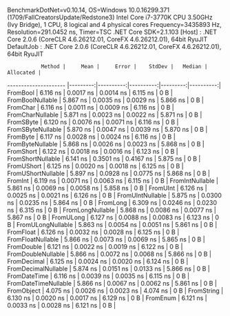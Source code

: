 
BenchmarkDotNet=v0.10.14, OS=Windows 10.0.16299.371 (1709/FallCreatorsUpdate/Redstone3)
Intel Core i7-3770K CPU 3.50GHz (Ivy Bridge), 1 CPU, 8 logical and 4 physical cores
Frequency=3435893 Hz, Resolution=291.0452 ns, Timer=TSC
.NET Core SDK=2.1.103
  [Host]     : .NET Core 2.0.6 (CoreCLR 4.6.26212.01, CoreFX 4.6.26212.01), 64bit RyuJIT
  DefaultJob : .NET Core 2.0.6 (CoreCLR 4.6.26212.01, CoreFX 4.6.26212.01), 64bit RyuJIT


               Method |     Mean |     Error |    StdDev |   Median | Allocated |
--------------------- |---------:|----------:|----------:|---------:|----------:|
             FromBool | 6.116 ns | 0.0017 ns | 0.0014 ns | 6.115 ns |       0 B |
     FromBoolNullable | 5.867 ns | 0.0035 ns | 0.0029 ns | 5.866 ns |       0 B |
             FromChar | 6.116 ns | 0.0011 ns | 0.0009 ns | 6.116 ns |       0 B |
     FromCharNullable | 5.871 ns | 0.0023 ns | 0.0022 ns | 5.871 ns |       0 B |
            FromSByte | 6.120 ns | 0.0076 ns | 0.0071 ns | 6.116 ns |       0 B |
    FromSByteNullable | 5.870 ns | 0.0047 ns | 0.0039 ns | 5.870 ns |       0 B |
             FromByte | 6.117 ns | 0.0028 ns | 0.0024 ns | 6.116 ns |       0 B |
     FromByteNullable | 5.868 ns | 0.0026 ns | 0.0023 ns | 5.868 ns |       0 B |
            FromShort | 6.122 ns | 0.0018 ns | 0.0016 ns | 6.123 ns |       0 B |
    FromShortNullable | 6.141 ns | 0.3501 ns | 0.4167 ns | 5.875 ns |       0 B |
           FromUShort | 6.125 ns | 0.0020 ns | 0.0018 ns | 6.125 ns |       0 B |
   FromUShortNullable | 5.897 ns | 0.0928 ns | 0.0775 ns | 5.868 ns |       0 B |
              FromInt | 6.119 ns | 0.0071 ns | 0.0063 ns | 6.115 ns |       0 B |
      FromIntNullable | 5.861 ns | 0.0069 ns | 0.0058 ns | 5.858 ns |       0 B |
             FromUInt | 6.126 ns | 0.0025 ns | 0.0021 ns | 6.126 ns |       0 B |
     FromUIntNullable | 5.875 ns | 0.0300 ns | 0.0235 ns | 5.864 ns |       0 B |
             FromLong | 6.309 ns | 0.0246 ns | 0.0230 ns | 6.315 ns |       0 B |
     FromLongNullable | 5.868 ns | 0.0086 ns | 0.0077 ns | 5.867 ns |       0 B |
            FromULong | 6.127 ns | 0.0088 ns | 0.0083 ns | 6.123 ns |       0 B |
    FromULongNullable | 5.863 ns | 0.0054 ns | 0.0051 ns | 5.861 ns |       0 B |
            FromFloat | 6.126 ns | 0.0032 ns | 0.0028 ns | 6.125 ns |       0 B |
    FromFloatNullable | 5.866 ns | 0.0073 ns | 0.0069 ns | 5.865 ns |       0 B |
           FromDouble | 6.121 ns | 0.0022 ns | 0.0019 ns | 6.122 ns |       0 B |
   FromDoubleNullable | 5.866 ns | 0.0072 ns | 0.0068 ns | 5.866 ns |       0 B |
          FromDecimal | 6.125 ns | 0.0024 ns | 0.0020 ns | 6.124 ns |       0 B |
  FromDecimalNullable | 5.874 ns | 0.0151 ns | 0.0133 ns | 5.866 ns |       0 B |
         FromDateTime | 6.116 ns | 0.0039 ns | 0.0035 ns | 6.115 ns |       0 B |
 FromDateTimeNullable | 5.866 ns | 0.0067 ns | 0.0062 ns | 5.861 ns |       0 B |
           FromObject | 4.075 ns | 0.0026 ns | 0.0023 ns | 4.074 ns |       0 B |
           FromString | 6.130 ns | 0.0020 ns | 0.0017 ns | 6.129 ns |       0 B |
             FromEnum | 6.121 ns | 0.0033 ns | 0.0028 ns | 6.121 ns |       0 B |

